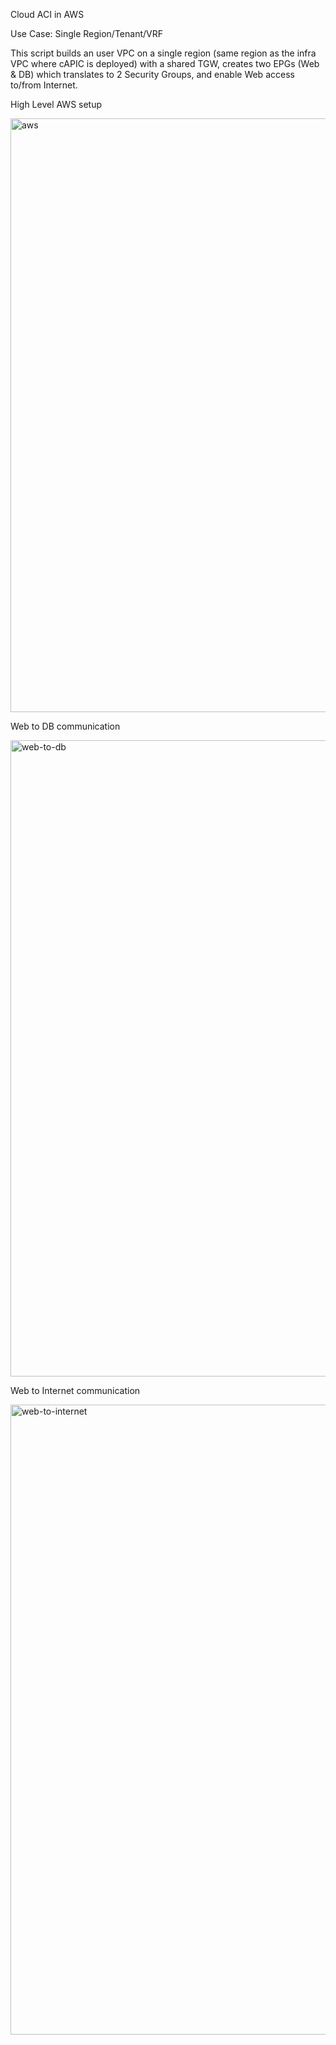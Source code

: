 Cloud ACI in AWS

Use Case: Single Region/Tenant/VRF

This script builds an user VPC on a single region (same region as the infra VPC where cAPIC is deployed) with a shared TGW, creates two EPGs (Web & DB) which translates to 2 Security Groups, and enable Web access to/from Internet.

High Level AWS setup

<img width="950" alt="aws" src="https://github.com/marinalf/cloudaci-demo-terraform-aws/aws.png">

Web to DB communication

<img width="1018" alt="web-to-db" src="https://github.com/marinalf/cloudaci-demo-terraform-aws/web-to-db.png">

Web to Internet communication

<img width="1008" alt="web-to-internet" src="https://github.com/marinalf/cloudaci-demo-terraform-aws/web-to-internet.png">
